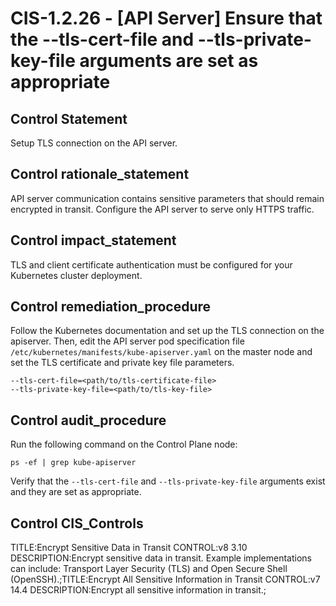 # CIS-1.2.26 - \[API Server\] Ensure that the --tls-cert-file and --tls-private-key-file arguments are set as appropriate

## Control Statement

Setup TLS connection on the API server.

## Control rationale_statement

API server communication contains sensitive parameters that should remain encrypted in transit. Configure the API server to serve only HTTPS traffic.

## Control impact_statement

TLS and client certificate authentication must be configured for your Kubernetes cluster deployment.

## Control remediation_procedure

Follow the Kubernetes documentation and set up the TLS connection on the apiserver. Then, edit the API server pod specification file `/etc/kubernetes/manifests/kube-apiserver.yaml` on the master node and set the TLS certificate and private key file parameters.

```
--tls-cert-file=<path/to/tls-certificate-file> 
--tls-private-key-file=<path/to/tls-key-file>
```

## Control audit_procedure

Run the following command on the Control Plane node:

```
ps -ef | grep kube-apiserver
```

Verify that the `--tls-cert-file` and `--tls-private-key-file` arguments exist and they are set as appropriate.

## Control CIS_Controls

TITLE:Encrypt Sensitive Data in Transit CONTROL:v8 3.10 DESCRIPTION:Encrypt sensitive data in transit. Example implementations can include: Transport Layer Security (TLS) and Open Secure Shell (OpenSSH).;TITLE:Encrypt All Sensitive Information in Transit CONTROL:v7 14.4 DESCRIPTION:Encrypt all sensitive information in transit.;
